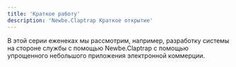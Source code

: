 ```yaml
---
title: 'Краткое работу'
description: 'Newbe.Claptrap Краткое открытие'
---
```


В этой серии еженеках мы рассмотрим, например, разработку системы на стороне службы с помощью Newbe.Claptrap с помощью упрощенного небольшого приложения электронной коммерции.
